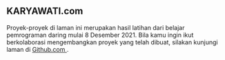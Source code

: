 ## KARYAWATI.com

Proyek-proyek di laman ini merupakan hasil latihan dari belajar pemrograman daring mulai 8 Desember 2021. 
Bila kamu ingin ikut berkolaborasi mengembangkan proyek yang telah dibuat, silakan kunjungi laman di <a href="https://github.com/karyawati/"> Github.com </a>.

